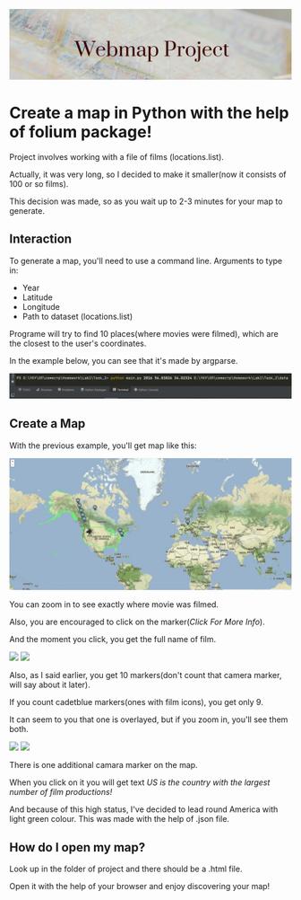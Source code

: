 ![](banner.png)
# Create a map in Python with the help of folium package!
Project involves working with a file of films (locations.list). 

Actually, it was very long, so I decided to make it smaller(now it consists of 100 or so films). 

This decision was made, so as you wait up to 2-3 minutes for your map to generate.
## Interaction
To generate a map, you'll need to use a command line. Arguments to type in:

* Year
* Latitude
* Longitude
* Path to dataset (locations.list)

Programe will try to find 10 places(where movies were filmed), which are the closest to the user's coordinates. 

In the example below, you can see that it's made by argparse.

![](data/python_start.jpg)

## Create a Map
With the previous example, you'll get map like this:

![](data/map_generation.jpg)

You can zoom in to see exactly where movie was filmed. 

Also, you are encouraged to click on the marker(*Click For More Info*). 

And the moment you click, you get the full name of film.

<img width="500" src="https://github.com/KateKo04/Webmap_2/blob/master/data/tooltip.jpg"> <img width="463" src="https://github.com/KateKo04/Webmap_2/blob/master/data/film_name.jpg">

Also, as I said earlier, you get 10 markers(don't count that camera marker, will say about it later). 

If you count cadetblue markers(ones with film icons), you get only 9. 

It can seem to you that one is overlayed, but if you zoom in, you'll see them both. 

<img width="463" src="https://github.com/KateKo04/Webmap_2/blob/master/data/overlay.jpg"> <img width="463" src="https://github.com/KateKo04/Webmap_2/blob/master/data/camera_icon.jpg">

There is one additional camara marker on the map. 

When you click on it you will get text *US is the country with the largest number of film productions!* 

And because of this high status, I've decided to lead round America with light green colour. This was made with the help of .json file.

## How do I open my map?

Look up in the folder of project and there should be a .html file.

Open it with the help of your browser and enjoy discovering your map!
